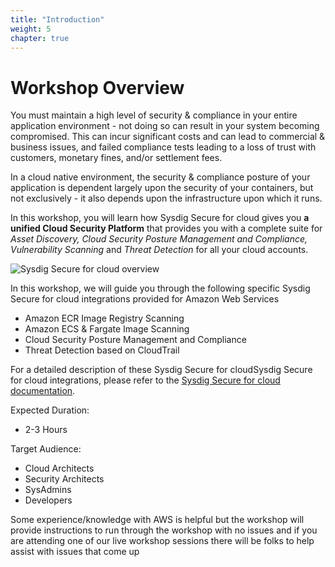 ```yaml
---
title: "Introduction"
weight: 5
chapter: true
---
```


# Workshop Overview

 You must maintain a high level of security & compliance in your entire application environment - not doing so can result in your system becoming compromised. This can incur significant costs and can lead to commercial & business issues, and failed compliance tests leading to a loss of trust with customers, monetary fines, and/or settlement fees.  

 In a cloud native environment, the security & compliance posture of your application is dependent largely upon the security of your containers, but not exclusively - it also depends upon the infrastructure upon which it runs.

 <!-- Sysdig Secure embeds security and compliance into the build, run and respond stages of the Kubernetes lifecycle. Manage cloud security risk by integrating image scanning, threat prevention, detection and incident response into your secure DevOps workflow. -->

 <!-- In this workshop, you will learn how [[image scanning](https://sysdig.com/products/kubernetes-security/image-scanning/)](https://sysdig.com/products/kubernetes-security/image-scanning/) can provide the security insights you need without affecting the level of flexibility you desire. -->

In this workshop, you will learn how Sysdig Secure for cloud gives you **a unified Cloud Security Platform** that provides you with a complete suite for _Asset Discovery, Cloud Security Posture Management and Compliance, Vulnerability Scanning_ and _Threat Detection_ for all your cloud accounts.


![Sysdig Secure for cloud overview](/images/cloudvision.png)

<!-- Insert banner here -->
 <!-- ![Image Scanning](/images/00_introduction/aliens.png) -->

In this workshop, we will guide you through the following specific Sysdig Secure for cloud integrations provided for Amazon Web Services

  - Amazon ECR Image Registry Scanning
  - Amazon ECS & Fargate Image Scanning
  - Cloud Security Posture Management and Compliance
  - Threat Detection based on CloudTrail

For a detailed description of these Sysdig Secure for cloudSysdig Secure for cloud integrations, please refer to the [Sysdig Secure for cloud documentation](https://cloudsec.sysdig.com/aws/).

<!-- In particular, we'll guide you on how to implement **ECS Fargate image scanning** with Sysdig Secure. The resulting solution will automatically scan any container image instance that is executed, and will warn you with reports about any vulnerabilities or misconfigurations in your workload. It will do this **without leaving your AWS workflow**, and without data leaving your AWS infrastructure.

 We will also look at how to use Falco to perform 'runtime' security and compliance in the context of your AWS environment using Sysdig's CloudConnector's integration with AWS CloudTrail. -->

 Expected Duration:

 * 2-3 Hours

 Target Audience:

* Cloud Architects
* Security Architects
* SysAdmins
* Developers

 Some experience/knowledge with AWS is helpful but the workshop will provide instructions to run through the workshop with no issues and if you are attending one of our live workshop sessions there will be folks to help assist with issues that come up
